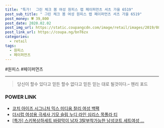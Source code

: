 ```yaml
--- 
title: "특가!  그린 체크 봄 여성 원피스 랩 페이퍼먼츠 셔츠 가을 6519" 
post_sub_title: " 그린 체크 봄 여성 원피스 랩 페이퍼먼츠 셔츠 가을 6519" 
post_money: ₩ 39,800 
post_date: 2020.02.02 
post_img_url: https://static.coupangcdn.com/image/retail/images/2019/08/30/17/3/7bbb1a71-ee99-41d3-a054-97c8421a69b5.jpg 
post_link_url: https://coupa.ng/bnT6zx 
categories: 
  - retail 
tags: 
  - 원피스 
  - 페이퍼먼츠 
--- 
```

  #원피스 #페이퍼먼츠 
<hr> 

> 당신이 할수 있다고 믿든 할수 없다고 믿든 믿는 대로 될것이다.–  헨리 포드 


### POWER LINK

* <a href="https://blog.naver.com/santokki14/221780415332" target="_blank">코치 아이즈 시그니처 믹스 미디움 찰리 여성 백팩</a>
* <a href="https://blog.naver.com/fasyy4321/221790114757" target="_blank">더시럽 여성용 극세사 기모 슬림 누디 라인 심리스 목폴라 티</a>
* <a href="https://blog.naver.com/sakai111/221788384542" target="_blank">[특가] 스키복상하세트 바람막이 남자 3탈부착가능한 남성코트 세트여성 ...</a>
